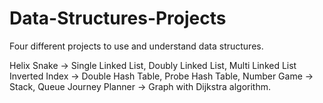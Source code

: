 # Data-Structures-Projects
Four different projects to use and understand data structures.

Helix Snake -> Single Linked List, Doubly Linked List, Multi Linked List
Inverted Index -> Double Hash Table, Probe Hash Table, 
Number Game -> Stack, Queue
Journey Planner -> Graph with Dijkstra algorithm.
